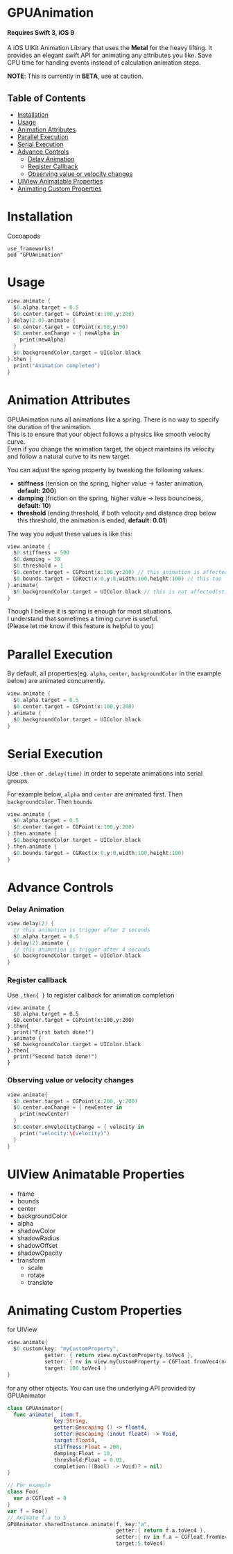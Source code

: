 # GPUAnimation
#### Requires Swift 3, iOS 9
A iOS UIKit Animation Library that uses the **Metal** for the heavy lifting.
It provides an elegant swift API for animating any attributes you like.
Save CPU time for handing events instead of calculation animation steps.

**NOTE**: This is currently in **BETA**, use at caution.

## Table of Contents
* [Installation](#installation)
* [Usage](#usage)
* [Animation Attributes](#animation-attributes)
* [Parallel Execution](#parallel-execution)
* [Serial Execution](#serial-execution)
* [Advance Controls](#advance-controls)
  * [Delay Animation](#delay-animation)
  * [Register Callback](#register-callback)
  * [Observing value or velocity changes](#observe-value-or-velocity-changes)
* [UIView Animatable Properties](#uiview-animatable-properties)
* [Animating Custom Properties](#animating-custom-properties)

# Installation
Cocoapods
```
use_frameworks!
pod "GPUAnimation"
```

# Usage

```swift
view.animate {
  $0.alpha.target = 0.5
  $0.center.target = CGPoint(x:100,y:200)
}.delay(2.0).animate {
  $0.center.target = CGPoint(x:50,y:50)
  $0.center.onChange = { newAlpha in
    print(newAlpha)
  }
  $0.backgroundColor.target = UIColor.black
}.then {
  print("Animation completed")
}
```

# Animation Attributes

GPUAnimation runs all animations like a spring. There is no way to specify the duration of the animation.  
This is to ensure that your object follows a physics like smooth velocity curve.  
Even if you change the animation target, the object maintains its velocity and follow a natural curve to its new target.  

You can adjust the spring property by tweaking the following values:
* **stiffness** (tension on the spring, higher value -> faster animation, **default: 200**)
* **damping** (friction on the spring, higher value -> less bounciness, **default: 10**)
* **threshold** (ending threshold, if both velocity and distance drop below this threshold, the animation is ended, **default: 0.01**)

The way you adjust these values is like this:
```swift
view.animate {
  $0.stiffness = 500
  $0.damping = 30
  $0.threshold = 1
  $0.center.target = CGPoint(x:100,y:200) // this animation is affected by the new attributes
  $0.bounds.target = CGRect(x:0,y:0,width:100,height:100) // this too
}.animate{
  $0.backgroundColor.target = UIColor.black // this is not affected(still uses default stiffness, etc..)
}
```
Though I believe it is spring is enough for most situations.  
I understand that sometimes a timing curve is useful.  
(Please let me know if this feature is helpful to you)

# Parallel Execution
By default, all properties(eg. `alpha`, `center`, `backgroundColor` in the example below) are animated concurrently.
```swift
view.animate {
  $0.alpha.target = 0.5
  $0.center.target = CGPoint(x:100,y:200)
}.animate {
  $0.backgroundColor.target = UIColor.black
}
```

# Serial Execution
Use `.then` or `.delay(time)` in order to seperate animations into serial groups.

For example below, `alpha` and `center` are animated first. Then `backgroundColor`. Then `bounds`
```swift
view.animate {
  $0.alpha.target = 0.5
  $0.center.target = CGPoint(x:100,y:200)
}.then.animate {
  $0.backgroundColor.target = UIColor.black
}.then.animate {
  $0.bounds.target = CGRect(x:0,y:0,width:100,height:100)
}
```

# Advance Controls
### Delay Animation
```swift
view.delay(2) {
  // this animation is trigger after 2 seconds
  $0.alpha.target = 0.5
}.delay(2).animate {
  // this animation is trigger after 4 seconds
  $0.backgroundColor.target = UIColor.black
}
```
### Register callback
Use `.then{ }` to register callback for animation completion
```
view.animate {
  $0.alpha.target = 0.5
  $0.center.target = CGPoint(x:100,y:200)
}.then{
  print("First batch done!")
}.animate {
  $0.backgroundColor.target = UIColor.black
}.then{
  print("Second batch done!")
}
```
### Observing value or velocity changes
```swift
view.animate{
  $0.center.target = CGPoint(x:200, y:200)
  $0.center.onChange = { newCenter in
    print(newCenter)
  }
  $0.center.onVelocityChange = { velocity in
    print("velocity:\(velocity)")
  }
}
```

# UIView Animatable Properties

* frame
* bounds
* center
* backgroundColor
* alpha
* shadowColor
* shadowRadius
* shadowOffset
* shadowOpacity
* transform
  * scale
  * rotate
  * translate
 
# Animating Custom Properties
for UIView
```swift
view.animate{
  $0.custom(key: "myCustomProperty",
            getter: { return view.myCustomProperty.toVec4 },
            setter: { nv in view.myCustomProperty = CGFloat.fromVec4(nv) },
            target: 100.toVec4 )
}
```

for any other objects. You can use the underlying API provided by GPUAnimator
```swift
class GPUAnimator{
  func animate(_ item:T,
               key:String,
               getter:@escaping () -> float4,
               setter:@escaping (inout float4) -> Void,
               target:float4,
               stiffness:Float = 200,
               damping:Float = 10,
               threshold:Float = 0.01,
               completion:((Bool) -> Void)? = nil)
}

// For example
class Foo{
  var a:CGFloat = 0
}
var f = Foo()
// Animate f.a to 5
GPUAnimator.sharedInstance.animate(f, key:"a", 
                                   getter:{ return f.a.toVec4 }, 
                                   setter:{ nv in f.a = CGFloat.fromVec4(nv) },
                                   target:5.toVec4)
```
